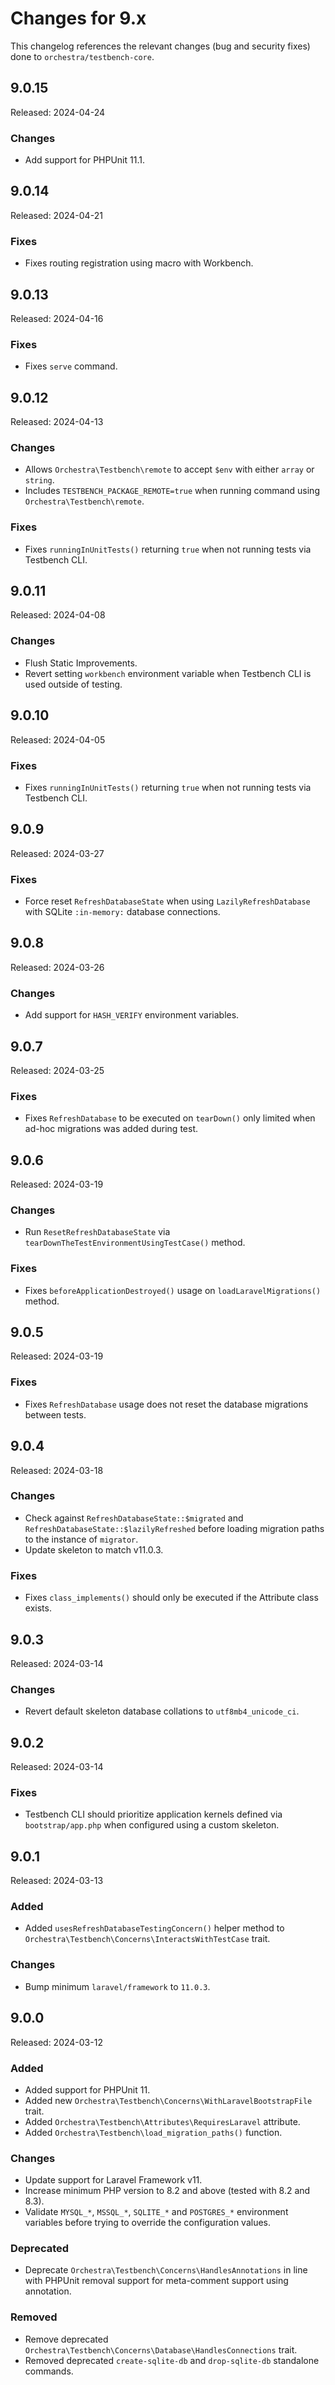 # Changes for 9.x

This changelog references the relevant changes (bug and security fixes) done to `orchestra/testbench-core`.

## 9.0.15

Released: 2024-04-24

### Changes

* Add support for PHPUnit 11.1.

## 9.0.14

Released: 2024-04-21

### Fixes

* Fixes routing registration using macro with Workbench.

## 9.0.13

Released: 2024-04-16

### Fixes

* Fixes `serve` command.

## 9.0.12

Released: 2024-04-13

### Changes

* Allows `Orchestra\Testbench\remote` to accept `$env` with either `array` or `string`.
* Includes `TESTBENCH_PACKAGE_REMOTE=true` when running command using `Orchestra\Testbench\remote`.

### Fixes

* Fixes `runningInUnitTests()` returning `true` when not running tests via Testbench CLI.

## 9.0.11

Released: 2024-04-08

### Changes

* Flush Static Improvements.
* Revert setting `workbench` environment variable when Testbench CLI is used outside of testing. 

## 9.0.10

Released: 2024-04-05

### Fixes

* Fixes `runningInUnitTests()` returning `true` when not running tests via Testbench CLI.

## 9.0.9

Released: 2024-03-27

### Fixes

* Force reset `RefreshDatabaseState` when using `LazilyRefreshDatabase` with SQLite `:in-memory:` database connections.

## 9.0.8

Released: 2024-03-26

### Changes

* Add support for `HASH_VERIFY` environment variables.

## 9.0.7

Released: 2024-03-25

### Fixes

* Fixes `RefreshDatabase` to be executed on `tearDown()` only limited when ad-hoc migrations was added during test.

## 9.0.6

Released: 2024-03-19

### Changes

* Run `ResetRefreshDatabaseState` via `tearDownTheTestEnvironmentUsingTestCase()` method.

### Fixes

* Fixes `beforeApplicationDestroyed()` usage on `loadLaravelMigrations()` method.

## 9.0.5

Released: 2024-03-19

### Fixes

* Fixes `RefreshDatabase` usage does not reset the database migrations between tests.

## 9.0.4

Released: 2024-03-18

### Changes

* Check against `RefreshDatabaseState::$migrated` and `RefreshDatabaseState::$lazilyRefreshed` before loading migration paths to the instance of `migrator`.
* Update skeleton to match v11.0.3.

### Fixes

* Fixes `class_implements()` should only be executed if the Attribute class exists.

## 9.0.3

Released: 2024-03-14

### Changes

* Revert default skeleton database collations to `utf8mb4_unicode_ci`.

## 9.0.2

Released: 2024-03-14

### Fixes

* Testbench CLI should prioritize application kernels defined via `bootstrap/app.php` when configured using a custom skeleton.

## 9.0.1

Released: 2024-03-13

### Added

* Added `usesRefreshDatabaseTestingConcern()` helper method to `Orchestra\Testbench\Concerns\InteractsWithTestCase` trait.

### Changes

* Bump minimum `laravel/framework` to `11.0.3`.

## 9.0.0

Released: 2024-03-12

### Added

* Added support for PHPUnit 11.
* Added new `Orchestra\Testbench\Concerns\WithLaravelBootstrapFile` trait.
* Added `Orchestra\Testbench\Attributes\RequiresLaravel` attribute.
* Added `Orchestra\Testbench\load_migration_paths()` function.

### Changes

* Update support for Laravel Framework v11.
* Increase minimum PHP version to 8.2 and above (tested with 8.2 and 8.3).
* Validate `MYSQL_*`, `MSSQL_*`, `SQLITE_*` and `POSTGRES_*` environment variables before trying to override the configuration values.

### Deprecated

* Deprecate `Orchestra\Testbench\Concerns\HandlesAnnotations` in line with PHPUnit removal support for meta-comment support using annotation.

### Removed

* Remove deprecated `Orchestra\Testbench\Concerns\Database\HandlesConnections` trait.
* Removed deprecated `create-sqlite-db` and `drop-sqlite-db` standalone commands.
